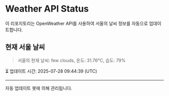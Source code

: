 
# Weather API Status

이 리포지토리는 OpenWeather API를 사용하여 서울의 날씨 정보를 자동으로 업데이트합니다.

## 현재 서울 날씨
> 서울의 현재 날씨: few clouds, 온도: 31.76°C, 습도: 79%

⏳ 업데이트 시간: 2025-07-28 09:44:39 (UTC)

---
자동 업데이트 봇에 의해 관리됩니다.

